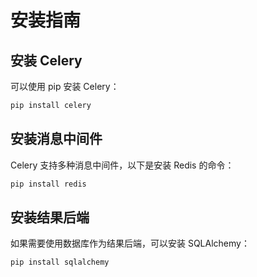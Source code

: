 
# 安装指南

## 安装 Celery

可以使用 pip 安装 Celery：

```python
pip install celery
```

## 安装消息中间件
Celery 支持多种消息中间件，以下是安装 Redis 的命令：

```python
pip install redis
```


## 安装结果后端

如果需要使用数据库作为结果后端，可以安装 SQLAlchemy：

```python
pip install sqlalchemy
```